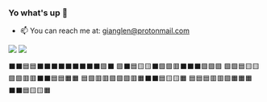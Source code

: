 ### Yo what's up 👋

- 📫 You can reach me at: gianglen@protonmail.com

<img src="https://github-readme-stats.vercel.app/api?username=netgian&show_icons=true&theme=tokyonight">
<img src="https://github-readme-stats.vercel.app/api/top-langs/?username=netgian&show_icons=true&theme=tokyonight&layout=compact&langs_count=8">

⬛⬛🟦🟦⬛⬛⬛⬛⬛⬛⬛⬛⬛🟪⬛
🟩⬛🟦🟨🟨⬛🟩🟩🟥⬛⬛⬛🟪🟪🟪
🟩🟩🟦🟨🟨🟩🟩🟥🟥⬛⬛🟦🟦🟧🟧
🟦🟩🟥🟥🟪🟪🟪🟥🟧⬛⬛🟦🟨🟨🟧
🟦🟦🟦🟥🟥🟪🟧🟧🟧⬛⬛🟦🟨🟨🟧
